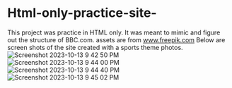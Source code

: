 # Html-only-practice-site-
This project was practice in HTML only. It was meant to mimic and figure out the structure of BBC.com.
assets are from www.freepik.com
Below are screen shots of the site created with a sports theme photos.
![Screenshot 2023-10-13 9 42 50 PM](https://github.com/Tamarawillis44/Html-only-practice-site-/assets/82736473/d24bdc6f-4238-41f2-b981-e75c7a88220d)
![Screenshot 2023-10-13 9 44 00 PM](https://github.com/Tamarawillis44/Html-only-practice-site-/assets/82736473/99b6bfa6-e986-4654-b3d9-1f6d0fad6a40)
![Screenshot 2023-10-13 9 44 40 PM](https://github.com/Tamarawillis44/Html-only-practice-site-/assets/82736473/565cb921-28de-4598-9a1e-64cefeb0f279)
![Screenshot 2023-10-13 9 45 02 PM](https://github.com/Tamarawillis44/Html-only-practice-site-/assets/82736473/0e277019-06c0-4d7d-8ca0-45646b01cbe5)
